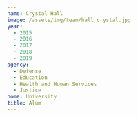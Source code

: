 ```yaml
---
name: Crystal Hall
image: /assets/img/team/hall_crystal.jpg
year:
  - 2015
  - 2016
  - 2017
  - 2018
  - 2019
agency:
  - Defense
  - Education
  - Health and Human Services
  - Justice
home: University
title: Alum 
---
```


